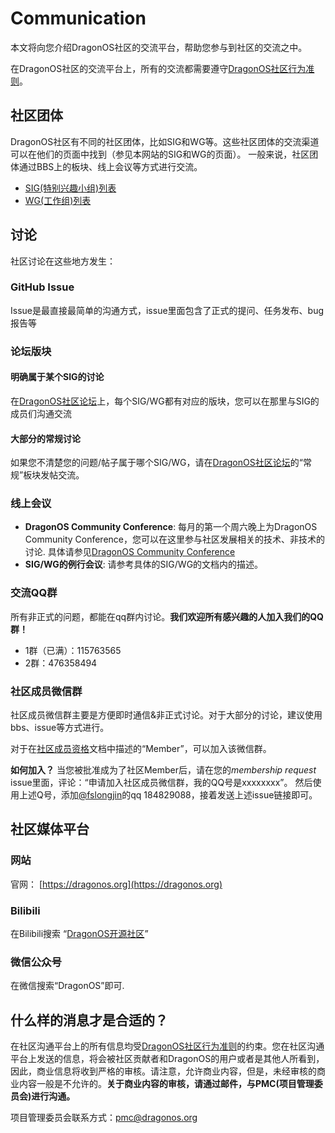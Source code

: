 # Communication

本文将向您介绍DragonOS社区的交流平台，帮助您参与到社区的交流之中。

在DragonOS社区的交流平台上，所有的交流都需要遵守[DragonOS社区行为准则]。

## 社区团体

DragonOS社区有不同的社区团体，比如SIG和WG等。这些社区团体的交流渠道可以在他们的页面中找到（参见本网站的SIG和WG的页面）。
一般来说，社区团体通过BBS上的板块、线上会议等方式进行交流。

- [SIG(特别兴趣小组)列表]
- [WG(工作组)列表]

## 讨论

社区讨论在这些地方发生：

### GitHub Issue

Issue是最直接最简单的沟通方式，issue里面包含了正式的提问、任务发布、bug报告等

### 论坛版块

#### 明确属于某个SIG的讨论

在[DragonOS社区论坛]上，每个SIG/WG都有对应的版块，您可以在那里与SIG的成员们沟通交流

#### 大部分的常规讨论

如果您不清楚您的问题/帖子属于哪个SIG/WG，请在[DragonOS社区论坛]的“常规”板块发帖交流。

### 线上会议

- **DragonOS Community Conference**: 每月的第一个周六晚上为DragonOS Community Conference，您可以在这里参与社区发展相关的技术、非技术的讨论.
具体请参见[DragonOS Community Conference]
- **SIG/WG的例行会议**: 请参考具体的SIG/WG的文档内的描述。

### 交流QQ群

所有非正式的问题，都能在qq群内讨论。**我们欢迎所有感兴趣的人加入我们的QQ群！**

- 1群（已满）：115763565
- 2群：476358494

### 社区成员微信群

社区成员微信群主要是方便即时通信&非正式讨论。对于大部分的讨论，建议使用bbs、issue等方式进行。

对于在[社区成员资格]文档中描述的“Member”，可以加入该微信群。

**如何加入？** 当您被批准成为了社区Member后，请在您的*membership request* issue里面，评论：“申请加入社区成员微信群，我的QQ号是xxxxxxxx”。
然后使用上述Q号，添加[@fslongjin](https://github.com/fslongjin)的qq 184829088，接着发送上述issue链接即可。

## 社区媒体平台

### 网站

官网： [https://dragonos.org](https://dragonos.org)

### Bilibili

在Bilibili搜索 “[DragonOS开源社区](https://space.bilibili.com/3546596807542790)”

### 微信公众号

在微信搜索“DragonOS”即可.

## 什么样的消息才是合适的？

在社区沟通平台上的所有信息均受[DragonOS社区行为准则]的约束。您在社区沟通平台上发送的信息，将会被社区贡献者和DragonOS的用户或者是其他人所看到，
因此，商业信息将收到严格的审核。请注意，允许商业内容，但是，未经审核的商业内容一般是不允许的。**关于商业内容的审核，请通过邮件，与PMC(项目管理委员会)进行沟通。**

项目管理委员会联系方式：[pmc@dragonos.org]


[社区成员资格]: /governance/community-membership.md
[DragonOS社区行为准则]: /contributors/code_of_conduct.md
[SIG(特别兴趣小组)列表]: /sigs/README.md
[WG(工作组)列表]: /wgs/wg-list.md
[DragonOS社区论坛]: https://bbs.dragonos.org.cn
[DragonOS Community Conference]: /communication/dragonos-community-conference.md
[pmc@dragonos.org]: mailto:pmc@dragonos.org
